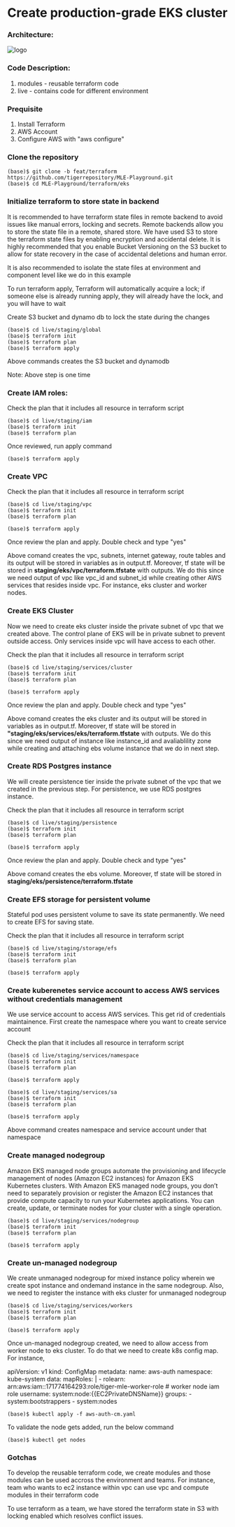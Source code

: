 # Create production-grade EKS cluster

### Architecture:
![logo](https://github.com/tigerrepository/MLE-Playground/blob/feat/eks-terraform/terraform/eks/production-grade-eks.jpg)

### Code Description:
1. modules - reusable terraform code
1. live    - contains code for different environment

### Prequisite
1. Install Terraform
2. AWS Account
3. Configure AWS with "aws configure"

### Clone the repository

```
(base)$ git clone -b feat/terraform https://github.com/tigerrepository/MLE-Playground.git
(base)$ cd MLE-Playground/terraform/eks
```

### Initialize terraform to store state in backend
It is recommended to have terraform state files in remote backend to avoid issues like manual errors, locking and secrets. Remote backends allow you to store the state file in a remote, shared store. We have used S3 to store the terraform state files by enabling encryption and accidental delete. It is highly recommended that you enable Bucket Versioning on the S3 bucket to allow for state recovery in the case of accidental deletions and human error.

It is also recommended to isolate the state files at environment and component level like we do in this example

To run terraform apply, Terraform will automatically acquire a lock; if someone else is already running apply, they will already have the lock, and you will have to wait

Create S3 bucket and dynamo db to lock the state during the changes
```
(base)$ cd live/staging/global
(base)$ terraform init
(base)$ terraform plan
(base)$ terraform apply
```

Above commands creates the S3 bucket and dynamodb

Note: Above step is one time

### Create IAM roles:

Check the plan that it includes all resource in terraform script
```
(base)$ cd live/staging/iam
(base)$ terraform init
(base)$ terraform plan
```
Once reviewed, run apply command
```
(base)$ terraform apply
```

### Create VPC

Check the plan that it includes all resource in terraform script
```
(base)$ cd live/staging/vpc
(base)$ terraform init
(base)$ terraform plan
```

```
(base)$ terraform apply
```
Once review the plan and apply. Double check and type "yes"

Above comand creates the vpc, subnets, internet gateway, route tables and its output will be stored in variables as in output.tf. Moreover, tf state will be stored in **staging/eks/vpc/terraform.tfstate** with outputs. We do this since we need output of vpc like vpc_id and subnet_id while creating other AWS services that resides inside vpc. For instance, eks cluster and worker nodes.

### Create EKS Cluster
Now we need to create eks cluster inside the private subnet of vpc that we created above. The control plane of EKS will be in private subnet to prevent outside access. Only services inside vpc will have access to each other.

Check the plan that it includes all resource in terraform script
```
(base)$ cd live/staging/services/cluster
(base)$ terraform init
(base)$ terraform plan
```

```
(base)$ terraform apply
```
Once review the plan and apply. Double check and type "yes"

Above comand creates the eks cluster and its output will be stored in variables as in output.tf. Moreover, tf state will be stored in **"staging/eks/services/eks/terraform.tfstate** with outputs. We do this since we need output of instance like instance_id and avaliablility zone while creating and attaching ebs volume instance that we do in next step.

### Create RDS Postgres instance
We will create persistence tier inside the private subnet of the vpc that we created in the previous step. For persistence, we use RDS postgres instance.

Check the plan that it includes all resource in terraform script
```
(base)$ cd live/staging/persistence
(base)$ terraform init
(base)$ terraform plan
```

```
(base)$ terraform apply
```
Once review the plan and apply. Double check and type "yes"

Above comand creates the ebs volume. Moreover, tf state will be stored in **staging/eks/persistence/terraform.tfstate**


### Create EFS storage for persistent volume
Stateful pod uses persistent volume to save its state permanently. We need to create EFS for saving state.

Check the plan that it includes all resource in terraform script
```
(base)$ cd live/staging/storage/efs
(base)$ terraform init
(base)$ terraform plan
```

```
(base)$ terraform apply
```

### Create kuberenetes service account to access AWS services without credentials management
We use service account to access AWS services. This get rid of credentials maintainence. First create the namespace where you want to create service account

Check the plan that it includes all resource in terraform script
```
(base)$ cd live/staging/services/namespace
(base)$ terraform init
(base)$ terraform plan
```

```
(base)$ terraform apply
```
```
(base)$ cd live/staging/services/sa
(base)$ terraform init
(base)$ terraform plan
```

```
(base)$ terraform apply
```

Above command creates namespace and service account under that namespace


### Create managed nodegroup
Amazon EKS managed node groups automate the provisioning and lifecycle management of nodes (Amazon EC2 instances) for Amazon EKS Kubernetes clusters. With Amazon EKS managed node groups, you don’t need to separately provision or register the Amazon EC2 instances that provide compute capacity to run your Kubernetes applications. You can create, update, or terminate nodes for your cluster with a single operation.

```
(base)$ cd live/staging/services/nodegroup
(base)$ terraform init
(base)$ terraform plan
```

```
(base)$ terraform apply
```

### Create un-managed nodegroup
We create unmanaged nodegroup for mixed instance policy wherein we create spot instance and ondemand instance in the same nodegroup. Also, we need to register the instance with eks cluster for unmanaged nodegroup

```
(base)$ cd live/staging/services/workers
(base)$ terraform init
(base)$ terraform plan
```

```
(base)$ terraform apply
```

Once un-managed nodegroup created, we need to allow access from worker node to eks cluster. To do that we need to create k8s config map. For instance,

apiVersion: v1
kind: ConfigMap
metadata:
  name: aws-auth
  namespace: kube-system
data:
  mapRoles: |
    - rolearn: arn:aws:iam::171774164293:role/tiger-mle-worker-role  # worker node iam role
      username: system:node:{{EC2PrivateDNSName}}
      groups:
        - system:bootstrappers
        - system:nodes

```
(base)$ kubectl apply -f aws-auth-cm.yaml
```

To validate the node gets added, run the below command

```
(base)$ kubectl get nodes
```

### Gotchas

To develop the reusable terraform code, we create modules and those modules can be used accross the environment and teams. For instance, team who wants to ec2 instance within vpc can use vpc and compute modules in their terraform code

To use terraform as a team, we have stored the terraform state in S3 with locking enabled which resolves conflict issues.


